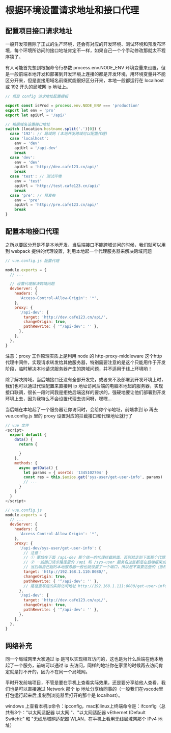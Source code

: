 # 根据环境设置请求地址和接口代理

## 配置项目接口请求地址

一般开发项目除了正式的生产环境，还会有对应的开发环境、测试环境和预发布环境，每个环境所访问的接口地址肯定不一样，如果自己一个个手动修改那就太不程序猿了。

有人可能首先想到根据命令行参数 process.env.NODE_ENV 环境变量来设置，但是一般前端本地开发和部署到开发环境上连接的都是开发环境，用环境变量并不能区分开来，但是直接用域名前缀就能很好区分开来，本地一般都运行在 localhost 或 192 开头的局域网 ip 地址上。

```js
// 项目 config 请求地址配置模板

export const isProd = process.env.NODE_ENV === 'production'
export let env = 'pro'
export let apiUrl = '/api/'

// 根据域名设置接口地址
switch (location.hostname.split('.')[0]) {
  case '192': // 局域网 (本地开发跨域可以配置代理)
  case 'localhost':
    env = 'dev'
    apiUrl = '/api-dev'
    break
  case 'dev':
    env = 'dev'
    apiUrl = 'http://dev.cafe123.cn/api/'
    break
  case 'test': // 测试环境
    env = 'test'
    apiUrl = 'http://test.cafe123.cn/api/'
    break
  case 'pre': // 预发布
    env = 'pre'
    apiUrl = 'http://pre.cafe123.cn/api/'
    break
}
```

## 配置本地接口代理

之所以要区分开是不是本地开发，当后端接口不能跨域访问的时候，我们就可以用到 webpack 提供的代理设置，利用本地起一个代理服务器来解决跨域问题

```js
// vue.config.js 配置代理

module.exports = {
  // ...

  // 设置代理解决跨域问题
  devServer: {
    headers: {
      'Access-Control-Allow-Origin': '*',
    },
    proxy: {
      '/api-dev': {
        target: 'http://dev.cafe123.cn/api/',
        changeOrigin: true,
        pathRewrite: { '^/api-dev': '' },
      },
    },
  },
}
```

注意：proxy 工作原理实质上是利用 node 的 http-proxy-middleware 这个http代理中间件，实现请求转发给其他服务器，特别需要注意的是这个只能用作于开发阶段，临时解决本地请求服务器产生的跨域问题，并不适用于线上环境哟！

除了解决跨域，当后端接口还没有全部开发完，或者来不及部署到开发环境上时，我们也可以通过代理配置来直接用 ip 地址访问后端的电脑本地起的服务器，实现接口联调，很长一段时间我是拒绝后端这样的要求的，强硬地要让他们部署到开发环境上去，因为我特么不会设置代理去访问呀，嘿嘿...

当后端在本地起了一个服务器让你访问时，会给你个ip地址，前端拿到 ip 再去 vue.config.js 里的 proxy 设置对应的拦截接口和代理地址就行了

```js
// vue 文件
<script>
  export default {
    data() {
      return {

      }
    },
    methods: {
      async getData() {
        let params = { userId: '1345102704' }
        const res = this.$axios.get('sys-user/get-user-info', params)
        // ...
      }
    }
  }
</script>

// vue.config.js
module.exports = {
  // ...
  devServer: {
    headers: {
      'Access-Control-Allow-Origin': '*',
    },
    proxy: {
      '/api-dev/sys-user/get-user-info': {
        // 注意：
        // ① 要放在下面 /api-dev 那个统一的代理拦截前面，否则就走到下面那个代理里去了
        // ② 一般接口请求路径里的 /api 和 /sys-user 服务名这些都是在后端框架或Nginx里统一设置的
        // 当后端自己起的本地服务器一般也就设置了一个端口，所以是不需要这些的（当然，最终以后端发给你的完整路径为准）
        target: 'http://192.168.1.110:8080/',
        changeOrigin: true,
        pathRewrite: { '^/api-dev': '' },
        // 路径重写后的实际访问地址 http://192.168.1.111:8080/get-user-info
      },
      '/api-dev': {
        target: 'http://dev.cafe123.cn/api/',
        changeOrigin: true,
        pathRewrite: { '^/api-dev': '' },
      },
    },
  },
}
```

## 网络补充

同一个局域网里大家通过 ip 是可以实现相互访问的，这也是为什么后端在他本地起了一个服务，前端可以通过 ip 去访问，同样的地址你在家里的时候再去访问肯定就是打不开的，因为不在同一个局域网。

平时开发前端项目，不管是要在手机上查看实际效果，还是要分享给他人查看，我们也是可以直接通过 Network 那个 ip 地址分享给同事的（一般我们在vscode里打包运行起来后,复制到浏览器里打开的那个是 localhost）。

windows 上查看本机ip命令：ipconfig，mac和linux上终端命令是：ifconfig（总共有3个："以太网适配器 以太网:"、"以太网适配器 vEthernet (Default Switch):" 和 "无线局域网适配器 WLAN，在手机上看用无线局域网那个 IPv4 地址）